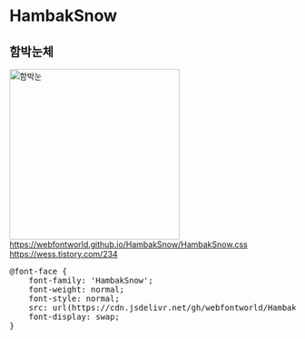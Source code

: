 # HambakSnow

## 함박눈체<br>
<img src="https://webfontworld.github.io/HambakSnow/HambakSnow.png" alt="함박눈" style="width:300px"><br>
https://webfontworld.github.io/HambakSnow/HambakSnow.css<br>
https://wess.tistory.com/234

<pre>
@font-face {
    font-family: 'HambakSnow';
    font-weight: normal; 
    font-style: normal; 
    src: url(https://cdn.jsdelivr.net/gh/webfontworld/HambakSnow/HambakSnow.woff2) format('woff2');
    font-display: swap;
}
</pre>
